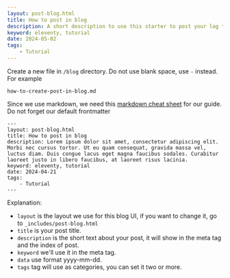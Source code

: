 ```yaml
---
layout: post-blog.html
title: How to post in blog
description: A short description to use this starter to post your log to blog.
keyword: eleventy, tutorial
date: 2024-05-02
tags:
    - Tutorial
---
```

Create a new file in `/blog` directory. Do not use blank space, use `-` instead. For example
```
how-to-create-post-in-blog.md
```
Since we use markdown, we need this [markdown cheat sheet](https://www.markdownguide.org/cheat-sheet/) for our guide.
Do not forget our default frontmatter
```
---
layout: post-blog.html
title: How to post in blog
description: Lorem ipsum dolor sit amet, consectetur adipiscing elit. Morbi nec cursus tortor. Ut eu quam consequat, gravida massa vel, luctus diam. Duis congue lacus eget magna faucibus sodales. Curabitur laoreet justo in libero faucibus, at laoreet risus lacinia.
keyword: eleventy, tutorial
date: 2024-04-21
tags:
    - Tutorial
---
```
Explanation:
- `layout` is the layout we use for this blog UI, if you want to change it, go to `_includes/post-blog.html`
- `title` is your post title.
- `description` is the short text about your post, it will show in the meta tag and the index of post.
- `keyword` we'll use it in the meta tag.
- `data` use format yyyy-mm-dd.
- `tags` tag will use as categories, you can set it two or more.